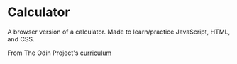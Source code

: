 # Calculator
A browser version of a calculator. Made to learn/practice JavaScript, HTML, and CSS.

From The Odin Project's [curriculum](https://www.theodinproject.com/courses/web-development-101/lessons/calculator)
